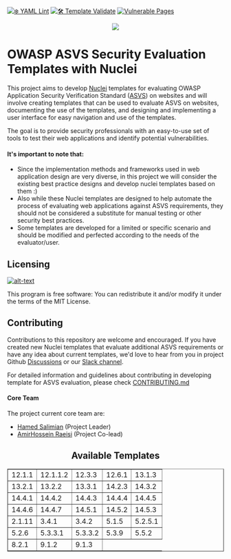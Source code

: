 [![❄️ YAML Lint](https://github.com/OWASP/www-project-asvs-security-evaluation-templates-with-nuclei/actions/workflows/syntax-checking.yml/badge.svg)](https://github.com/OWASP/www-project-asvs-security-evaluation-templates-with-nuclei/actions/workflows/syntax-checking.yml)
[![🛠 Template Validate](https://github.com/OWASP/www-project-asvs-security-evaluation-templates-with-nuclei/actions/workflows/template-validate.yml/badge.svg)](https://github.com/OWASP/www-project-asvs-security-evaluation-templates-with-nuclei/actions/workflows/template-validate.yml)
[![Vulnerable Pages](https://img.shields.io/website?labelColor=3D444C&link=https://vulnerable-pages.onrender.com/&label=%F0%9F%8E%AFVulnerable%20Pages&url=https://vulnerable-pages.onrender.com/)](https://vulnerable-pages.onrender.com/)

<p align="center">
<img src="./assets/images/Logo.png">
</p>

# OWASP ASVS Security Evaluation Templates with Nuclei


This project aims to develop  [Nuclei](https://github.com/projectdiscovery/nuclei) templates for evaluating OWASP Application Security Verification Standard ([ASVS](https://owasp.org/www-project-application-security-verification-standard/)) on websites and will involve creating templates that can be used to evaluate ASVS on websites, documenting the use of the templates, and designing and implementing a user interface for easy navigation and use of the templates. 
 
 The goal is to provide security professionals with an easy-to-use set of tools to test their web applications and identify potential vulnerabilities.
#### It's important to note that:
- Since the implementation methods and frameworks used in web application design are very diverse, in this project we will consider the existing best practice designs and develop nuclei templates based on them :)
- Also while these Nuclei templates are designed to help automate the process of evaluating web applications against ASVS requirements, they should not be considered a substitute for manual testing or other security best practices.
- Some templates are developed for a limited or specific scenario and should be modified and perfected according to the needs of the evaluator/user.

## Licensing
[![alt-text](https://img.shields.io/github/license/OWASP/www-project-asvs-security-evaluation-templates-with-nuclei)](https://github.com/OWASP/www-project-asvs-security-evaluation-templates-with-nuclei/blob/main/LICENSE)

This program is free software: You can redistribute it and/or modify it under the terms of the MIT License.

## Contributing

Contributions to this repository are welcome and encouraged. If you have created new Nuclei templates that evaluate additional ASVS requirements or have any idea about current templates, we'd love to hear from you in project Github [Discussions](https://github.com/OWASP/www-project-asvs-security-evaluation-templates-with-nuclei/discussions) or our [Slack channel](https://owasp.slack.com/archives/C052939BZ43). 

For detailed information and guidelines about contributing in developing template for ASVS evaluation, please check [CONTRIBUTING.md](https://github.com/OWASP/www-project-asvs-security-evaluation-templates-with-nuclei/blob/main/CONTRIBUTING.md)

#### Core Team
The project current core team are:
- [Hamed Salimian](https://github.com/Snbig)  (Project Leader)
- [AmirHossein Raeisi](https://github.com/Ahsraeisi)  (Project Co-lead)
<h2 align="center">Available Templates</h2>
<table border="1" cellpadding="5" cellspacing="0" align="center">
        <tr><td>12.1.1</td><td>12.1.1.2</td><td>12.3.3</td><td>12.6.1</td><td>13.1.3</td></tr>
<tr><td>13.2.1</td><td>13.2.2</td><td>13.3.1</td><td>14.2.3</td><td>14.3.2</td></tr>
<tr><td>14.4.1</td><td>14.4.2</td><td>14.4.3</td><td>14.4.4</td><td>14.4.5</td></tr>
<tr><td>14.4.6</td><td>14.4.7</td><td>14.5.1</td><td>14.5.2</td><td>14.5.3</td></tr>
<tr><td>2.1.11</td><td>3.4.1</td><td>3.4.2</td><td>5.1.5</td><td>5.2.5.1</td></tr>
<tr><td>5.2.6</td><td>5.3.3.1</td><td>5.3.3.2</td><td>5.3.9</td><td>5.5.2</td></tr>
<tr><td>8.2.1</td><td>9.1.2</td><td>9.1.3</td></tr>

</table>
</center>
